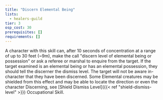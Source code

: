 ```yaml
---
title: "Discern Elemental Being"
lists:
  - healers-guild
tier: 3
osp_cost: 30
prerequisites: []
requirements: []
---
```


A character with this skill can, after 10 seconds of concentration at a range of up to 30 feet (~9m), make the call "discern level of elemental being or possession" or ask a referee or marshal to enquire from the target. If the target examined is an elemental being or has an elemental possession, they should tell the discerner the dismiss level. The target will not be aware in-character that they have been discerned. Some Elemental creatures may be shielded from this effect and may be able to locate the direction or even the character Discerning, see [Shield Dismiss Level]({{< ref "shield-dismiss-level" >}}) Occupational Skill.
